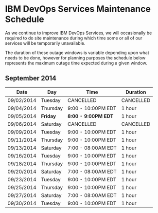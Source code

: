 # IBM DevOps Services Maintenance Schedule

As we continue to improve IBM DevOps Services, we will occasionally be required to do site maintenance during which time some or all of our services will be temporarily unavailable.

The duration of these outage windows is variable depending upon what needs to be done,  however for planning purposes the schedule below represents the maximum outage time expected during a given window.

## September 2014

| Date       | Day      | Time                | Duration |
|------------|----------|---------------------|----------|
| 09/02/2014 | Tuesday  | CANCELLED  | CANCELLED   |
| 09/04/2014 | Thursday | 9:00 - 10:00PM EDT  | 1 hour   |
| 09/05/2014 | **Friday** | **8:00 - 9:00PM EDT**  | 1 hour   |
| 09/06/2014 | Saturday | CANCELLED  | CANCELLED   |
| 09/09/2014 | Tuesday  | 9:00 - 10:00PM EDT  | 1 hour   |
| 09/11/2014 | Thursday | 9:00 - 10:00PM EDT  | 1 hour   |
| 09/13/2014 | Saturday | 7:00 - 08:00AM EDT  | 1 hour   |
| 09/16/2014 | Tuesday  | 9:00 - 10:00PM EDT  | 1 hour   |
| 09/18/2014 | Thursday | 9:00 - 10:00PM EDT  | 1 hour   |
| 09/20/2014 | Saturday | 7:00 - 08:00AM EDT  | 1 hour   |
| 09/23/2014 | Tuesday  | 9:00 - 10:00PM EDT  | 1 hour   |
| 09/25/2014 | Thursday | 9:00 - 10:00PM EDT  | 1 hour   |
| 09/27/2014 | Saturday | 7:00 - 08:00AM EDT  | 1 hour   |
| 09/30/2014 | Tuesday  | 9:00 - 10:00PM EDT  | 1 hour   |
